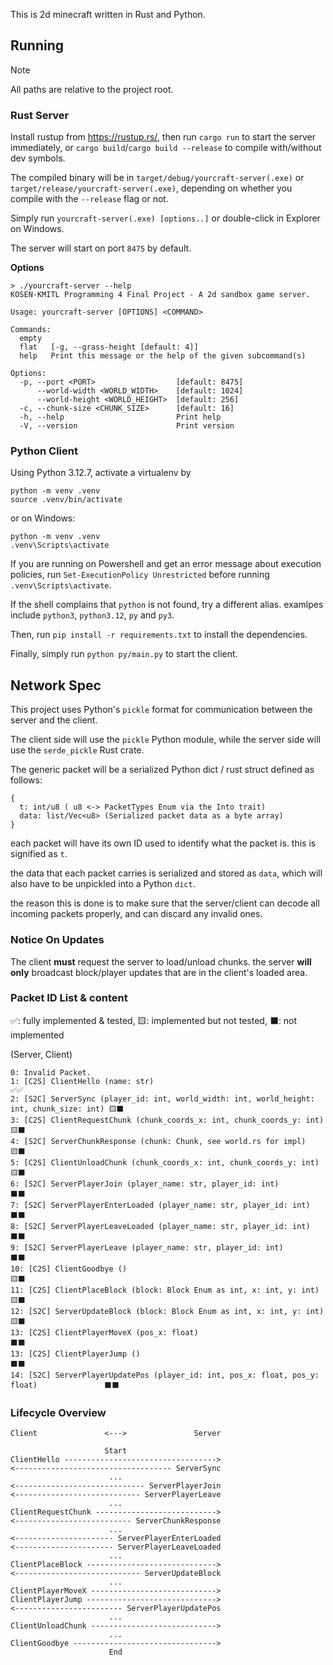 This is 2d minecraft written in Rust and Python.

## Running
> [!NOTE]
> All paths are relative to the project root.
### Rust Server
Install rustup from https://rustup.rs/, then run
`cargo run` to start the server immediately, or `cargo build`/`cargo build --release` to compile with/without dev symbols.

The compiled binary will be in `target/debug/yourcraft-server(.exe)` or `target/release/yourcraft-server(.exe)`, depending on whether you compile with the `--release` flag or not.

Simply run `yourcraft-server(.exe) [options..]` or double-click in Explorer on Windows.

The server will start on port `8475` by default.

**Options**

```shell
> ./yourcraft-server --help
KOSEN-KMITL Programming 4 Final Project - A 2d sandbox game server.

Usage: yourcraft-server [OPTIONS] <COMMAND>

Commands:
  empty  
  flat   [-g, --grass-height [default: 4]]
  help   Print this message or the help of the given subcommand(s)

Options:
  -p, --port <PORT>                  [default: 8475]
      --world-width <WORLD_WIDTH>    [default: 1024]
      --world-height <WORLD_HEIGHT>  [default: 256]
  -c, --chunk-size <CHUNK_SIZE>      [default: 16]
  -h, --help                         Print help
  -V, --version                      Print version
```

### Python Client
Using Python 3.12.7, activate a virtualenv by
```shell
python -m venv .venv
source .venv/bin/activate
```
or on Windows:
```shell
python -m venv .venv
.venv\Scripts\activate
```
If you are running on Powershell and get an error message about execution policies, run
`Set-ExecutionPolicy Unrestricted` before running `.venv\Scripts\activate`.

If the shell complains that `python` is not found, try a different alias. examlpes include
`python3`, `python3.12`, `py` and `py3`.

Then, run `pip install -r requirements.txt` to install the dependencies.

Finally, simply run `python py/main.py` to start the client.

## Network Spec
This project uses Python's `pickle` format for communication between the server and the client.

The client side will use the `pickle` Python module, while the server side will use the `serde_pickle` Rust crate.

The generic packet will be a serialized Python dict / rust struct defined as follows:
```
{
  t: int/u8 ( u8 <-> PacketTypes Enum via the Into trait)
  data: list/Vec<u8> (Serialized packet data as a byte array)
}
```

each packet will have its own ID used to identify what the packet is. this is signified as `t`.

the data that each packet carries is serialized and stored as `data`, which will also have to be unpickled into a Python `dict`.

the reason this is done is to make sure that the server/client can decode all incoming packets properly, and can discard any invalid ones.

### Notice On Updates
The client **must** request the server to load/unload chunks. the server **will only** broadcast block/player updates that are in the client's loaded area.

### Packet ID List & content 
✅: fully implemented & tested, 🟨: implemented but not tested, ⬛: not implemented

(Server, Client)
```
0: Invalid Packet.
1: [C2S] ClientHello (name: str)                                                           ✅✅
2: [S2C] ServerSync (player_id: int, world_width: int, world_height: int, chunk_size: int) 🟨⬛
3: [C2S] ClientRequestChunk (chunk_coords_x: int, chunk_coords_y: int)                     🟨⬛
4: [S2C] ServerChunkResponse (chunk: Chunk, see world.rs for impl)                         🟨⬛
5: [C2S] ClientUnloadChunk (chunk_coords_x: int, chunk_coords_y: int)                      🟨⬛
6: [S2C] ServerPlayerJoin (player_name: str, player_id: int)                               ⬛⬛
7: [S2C] ServerPlayerEnterLoaded (player_name: str, player_id: int)                        ⬛⬛
8: [S2C] ServerPlayerLeaveLoaded (player_name: str, player_id: int)                        ⬛⬛
9: [S2C] ServerPlayerLeave (player_name: str, player_id: int)                              ⬛⬛
10: [C2S] ClientGoodbye ()                                                                 🟨⬛
11: [C2S] ClientPlaceBlock (block: Block Enum as int, x: int, y: int)                      🟨⬛
12: [S2C] ServerUpdateBlock (block: Block Enum as int, x: int, y: int)                     🟨⬛
13: [C2S] ClientPlayerMoveX (pos_x: float)                                                 ⬛⬛
13: [C2S] ClientPlayerJump ()                                                              ⬛⬛
14: [S2C] ServerPlayerUpdatePos (player_id: int, pos_x: float, pos_y: float)               ⬛⬛
```

### Lifecycle Overview
```
Client               <--->               Server

                     Start
ClientHello ---------------------------------->
<----------------------------------- ServerSync
                      ...
<----------------------------- ServerPlayerJoin
<---------------------------- ServerPlayerLeave
                      ...
ClientRequestChunk --------------------------->
<-------------------------- ServerChunkResponse
                      ...
<---------------------- ServerPlayerEnterLoaded
<---------------------- ServerPlayerLeaveLoaded
                      ...
ClientPlaceBlock ----------------------------->
<---------------------------- ServerUpdateBlock
                      ...
ClientPlayerMoveX ---------------------------->
ClientPlayerJump ----------------------------->
<------------------------ ServerPlayerUpdatePos
                      ...
ClientUnloadChunk ---------------------------->
                      ...
ClientGoodbye -------------------------------->
                      End
```
